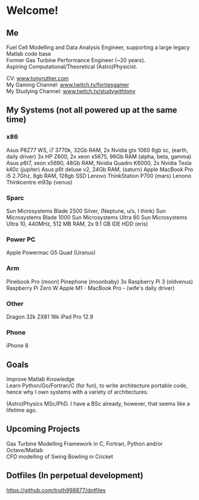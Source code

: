 # Welcome!

## Me

Fuel Cell Modelling and Data Analysis Engineer, supporting a large legacy Matlab code base  
Former Gas Turbine Performance Engineer (~20 years).  
Aspiring Computational/Theoretical (Astro)Physicist.  
  
CV: www.tonyruther.com  
My Gaming Channel: www.twitch.tv/fortiesgamer  
My Studying Channel: www.twitch.tv/studywithtony  

## My Systems (not all powered up at the same time)

### x86

Asus P8Z77 WS, i7 3770k, 32Gb RAM, 2x Nvidia gtx 1060 6gb sc, (earth, daily driver)
3x HP Z600, 2x xeon x5675, 96Gb RAM (alpha, beta, gamma)
Asus p6t7, xeon x5690, 48Gb RAM, Nvidia Quadro K6000, 2x Nvidia Tesla k40c (jupiter)
Asus p6t deluxe v2, 24Gb RAM,  (saturn)
Apple MacBook Pro i5 2.7Ghz, 8gb RAM, 128gb SSD 
Lenovo ThinkStation P700 (mars)
Lenono Thinkcentre m93p (venus)

### Sparc

Sun Microsystems Blade 2500 Silver, (Neptune, u/s, I think)
Sun Microsystems Blade 1000
Sun Microsystems Ultra 80
Sun Microsystems Ultra 10, 440MHz, 512 MB RAM, 2x 9.1 GB IDE HDD (eris)

### Power PC

Apple Powermac G5 Quad (Uranus)

### Arm

Pinebook Pro (moon)
Pinephone (moonbaby)
3x Raspberry Pi 3 (oldvenus)
Raspberry Pi Zero W
Apple M1 - MacBook Pro - (wife's daily driver)

### Other

Dragon 32k
ZX81 16k
iPad Pro 12.9

### Phone

iPhone 8

## Goals

Improve Matlab Knowledge  
Learn Python/Go/Fortran/C (for fun), to write architecture portable code, hence why I own systems with a variety of architectures.  

(Astro)Physics MSc/PhD. I have a BSc already, however, that seems like a lifetime ago.

## Upcoming Projects

Gas Turbine Modelling Framework in C, Fortran, Python and/or Octave/Matlab  
CFD modelling of Swing Bowling in Cricket  

## Dotfiles (In perpetual development) 

https://github.com/truth998877/dotfiles  

